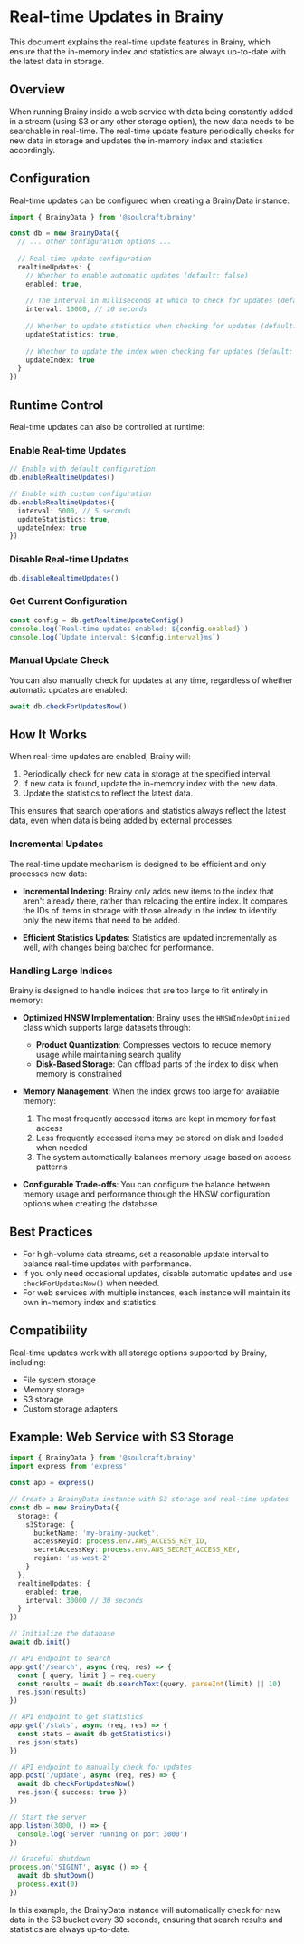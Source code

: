 # Real-time Updates in Brainy

This document explains the real-time update features in Brainy, which ensure that the in-memory index and statistics are always up-to-date with the latest data in storage.

## Overview

When running Brainy inside a web service with data being constantly added in a stream (using S3 or any other storage option), the new data needs to be searchable in real-time. The real-time update feature periodically checks for new data in storage and updates the in-memory index and statistics accordingly.

## Configuration

Real-time updates can be configured when creating a BrainyData instance:

```typescript
import { BrainyData } from '@soulcraft/brainy'

const db = new BrainyData({
  // ... other configuration options ...
  
  // Real-time update configuration
  realtimeUpdates: {
    // Whether to enable automatic updates (default: false)
    enabled: true,
    
    // The interval in milliseconds at which to check for updates (default: 30000 - 30 seconds)
    interval: 10000, // 10 seconds
    
    // Whether to update statistics when checking for updates (default: true)
    updateStatistics: true,
    
    // Whether to update the index when checking for updates (default: true)
    updateIndex: true
  }
})
```

## Runtime Control

Real-time updates can also be controlled at runtime:

### Enable Real-time Updates

```typescript
// Enable with default configuration
db.enableRealtimeUpdates()

// Enable with custom configuration
db.enableRealtimeUpdates({
  interval: 5000, // 5 seconds
  updateStatistics: true,
  updateIndex: true
})
```

### Disable Real-time Updates

```typescript
db.disableRealtimeUpdates()
```

### Get Current Configuration

```typescript
const config = db.getRealtimeUpdateConfig()
console.log(`Real-time updates enabled: ${config.enabled}`)
console.log(`Update interval: ${config.interval}ms`)
```

### Manual Update Check

You can also manually check for updates at any time, regardless of whether automatic updates are enabled:

```typescript
await db.checkForUpdatesNow()
```

## How It Works

When real-time updates are enabled, Brainy will:

1. Periodically check for new data in storage at the specified interval.
2. If new data is found, update the in-memory index with the new data.
3. Update the statistics to reflect the latest data.

This ensures that search operations and statistics always reflect the latest data, even when data is being added by external processes.

### Incremental Updates

The real-time update mechanism is designed to be efficient and only processes new data:

- **Incremental Indexing**: Brainy only adds new items to the index that aren't already there, rather than reloading the entire index. It compares the IDs of items in storage with those already in the index to identify only the new items that need to be added.

- **Efficient Statistics Updates**: Statistics are updated incrementally as well, with changes being batched for performance.

### Handling Large Indices

Brainy is designed to handle indices that are too large to fit entirely in memory:

- **Optimized HNSW Implementation**: Brainy uses the `HNSWIndexOptimized` class which supports large datasets through:
  - **Product Quantization**: Compresses vectors to reduce memory usage while maintaining search quality
  - **Disk-Based Storage**: Can offload parts of the index to disk when memory is constrained

- **Memory Management**: When the index grows too large for available memory:
  1. The most frequently accessed items are kept in memory for fast access
  2. Less frequently accessed items may be stored on disk and loaded when needed
  3. The system automatically balances memory usage based on access patterns

- **Configurable Trade-offs**: You can configure the balance between memory usage and performance through the HNSW configuration options when creating the database.

## Best Practices

- For high-volume data streams, set a reasonable update interval to balance real-time updates with performance.
- If you only need occasional updates, disable automatic updates and use `checkForUpdatesNow()` when needed.
- For web services with multiple instances, each instance will maintain its own in-memory index and statistics.

## Compatibility

Real-time updates work with all storage options supported by Brainy, including:

- File system storage
- Memory storage
- S3 storage
- Custom storage adapters

## Example: Web Service with S3 Storage

```typescript
import { BrainyData } from '@soulcraft/brainy'
import express from 'express'

const app = express()

// Create a BrainyData instance with S3 storage and real-time updates
const db = new BrainyData({
  storage: {
    s3Storage: {
      bucketName: 'my-brainy-bucket',
      accessKeyId: process.env.AWS_ACCESS_KEY_ID,
      secretAccessKey: process.env.AWS_SECRET_ACCESS_KEY,
      region: 'us-west-2'
    }
  },
  realtimeUpdates: {
    enabled: true,
    interval: 30000 // 30 seconds
  }
})

// Initialize the database
await db.init()

// API endpoint to search
app.get('/search', async (req, res) => {
  const { query, limit } = req.query
  const results = await db.searchText(query, parseInt(limit) || 10)
  res.json(results)
})

// API endpoint to get statistics
app.get('/stats', async (req, res) => {
  const stats = await db.getStatistics()
  res.json(stats)
})

// API endpoint to manually check for updates
app.post('/update', async (req, res) => {
  await db.checkForUpdatesNow()
  res.json({ success: true })
})

// Start the server
app.listen(3000, () => {
  console.log('Server running on port 3000')
})

// Graceful shutdown
process.on('SIGINT', async () => {
  await db.shutDown()
  process.exit(0)
})
```

In this example, the BrainyData instance will automatically check for new data in the S3 bucket every 30 seconds, ensuring that search results and statistics are always up-to-date.
